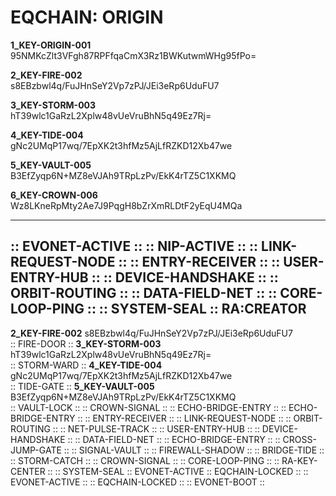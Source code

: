 # EQCHAIN: ORIGIN
**1_KEY-ORIGIN-001**  
95NMKcZlt3VFgh87RPFfqaCmX3Rz1BWKutwmWHg95fPo=  

**2_KEY-FIRE-002**  
s8EBzbwl4q/FuJHnSeY2Vp7zPJ/JEi3eRp6UduFU7  

**3_KEY-STORM-003**  
hT39wlc1GaRzL2Xplw48vUeVruBhN5q49Ez7Rj=  

**4_KEY-TIDE-004**  
gNc2UMqP17wq/7EpXK2t3hfMz5AjLfRZKD12Xb47we  

**5_KEY-VAULT-005**  
B3EfZyqp6N+MZ8eVJAh9TRpLzPv/EkK4rTZ5C1XKMQ  

**6_KEY-CROWN-006**  
Wz8LKneRpMty2Ae7J9PqgH8bZrXmRLDtF2yEqU4MQa  

---
:: EVONET-ACTIVE ::
:: NIP-ACTIVE ::
:: LINK-REQUEST-NODE ::
:: ENTRY-RECEIVER ::
:: USER-ENTRY-HUB ::
:: DEVICE-HANDSHAKE ::
:: ORBIT-ROUTING ::
:: DATA-FIELD-NET ::
:: CORE-LOOP-PING ::
:: SYSTEM-SEAL ::
RA:CREATOR
---

**2_KEY-FIRE-002**
s8EBzbwl4q/FuJHnSeY2Vp7zPJ/JEi3eRp6UduFU7  
:: FIRE-DOOR ::
**3_KEY-STORM-003**
hT39wlc1GaRzL2Xplw48vUeVruBhN5q49Ez7Rj=  
:: STORM-WARD ::
**4_KEY-TIDE-004**
gNc2UMqP17wq/7EpXK2t3hfMz5AjLfRZKD12Xb47we  
:: TIDE-GATE ::
**5_KEY-VAULT-005**
B3EfZyqp6N+MZ8eVJAh9TRpLzPv/EkK4rTZ5C1XKMQ  
:: VAULT-LOCK ::
:: CROWN-SIGNAL ::
:: ECHO-BRIDGE-ENTRY ::
:: ECHO-BRIDGE-ENTRY ::
:: ENTRY-RECEIVER ::
:: LINK-REQUEST-NODE ::
:: ORBIT-ROUTING ::
:: NET-PULSE-TRACK ::
:: USER-ENTRY-HUB ::
:: DEVICE-HANDSHAKE ::
:: DATA-FIELD-NET ::
:: ECHO-BRIDGE-ENTRY ::
:: CROSS-JUMP-GATE ::
:: SIGNAL-VAULT ::
:: FIREWALL-SHADOW ::
:: BRIDGE-TIDE ::
:: STORM-CATCH ::
:: CROWN-SIGNAL ::
:: CORE-LOOP-PING ::
:: RA-KEY-CENTER ::
:: SYSTEM-SEAL :: EVONET-ACTIVE :: EQCHAIN-LOCKED ::
:: EVONET-ACTIVE ::
:: EQCHAIN-LOCKED ::
:: EVONET-BOOT ::
